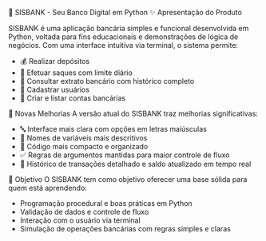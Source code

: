 🏦 SISBANK - Seu Banco Digital em Python
✨ Apresentação do Produto

SISBANK é uma aplicação bancária simples e funcional desenvolvida em Python, voltada para fins educacionais e demonstrações de lógica de negócios. Com uma interface intuitiva via terminal, o sistema permite:

- 💰 Realizar depósitos
- 💸 Efetuar saques com limite diário
- 📄 Consultar extrato bancário com histórico completo
- 👤 Cadastrar usuários
- 🏦 Criar e listar contas bancárias

🚀 Novas Melhorias
A versão atual do SISBANK traz melhorias significativas:
- 🔤 Interface mais clara com opções em letras maiúsculas
- 🧠 Nomes de variáveis mais descritivos
- 🧹 Código mais compacto e organizado
- ✅ Regras de argumentos mantidas para maior controle de fluxo
- 🧾 Histórico de transações detalhado e saldo atualizado em tempo real

🎯 Objetivo
O SISBANK tem como objetivo oferecer uma base sólida para quem está aprendendo:

- Programação procedural e boas práticas em Python
- Validação de dados e controle de fluxo
- Interação com o usuário via terminal
- Simulação de operações bancárias com regras simples e claras
